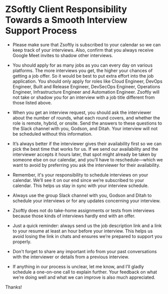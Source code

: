 # ZSoftly Client Responsibility Towards a Smooth Interview Support Process

- Please make sure that Zsoftly is subscribed to your calendar so we can keep track of your interviews. Also, confirm that you always receive Google Meet invites to shadow other interviews.

- You should apply for as many  jobs as you can every day on various platforms. The more interviews you get, the higher your chances of getting a job offer. So it would be best to put extra effort into the job application. You should only apply for roles like Cloud Engineer, DevOps Engineer, Built and Release Engineer, DevSecOps Engineer, Operations Engineer,  Infrastructure Engineer and Automation Engineer. Zsoftly will not take or shadow you for an interview with a job title different from those listed above.

- When you get an interview request, you should ask the interviewer about the number of rounds, what each round covers, and whether the role is remote, hybrid, or onsite. Send the answers to these questions to the Slack channel with you, Godson, and Ditah. Your interview will not be scheduled without this information.

- It’s always better if the interviewer gives their availability first so we can pick the best time that works for us. If we send our availability and the interviewer accepts it hours later, that spot might already be taken by someone else on our calendar, and you’ll have to reschedule—which we want to avoid by preferring you ask the interviewer for their availability.

- Remember, it's your responsibility to schedule interviews on your calendar. We’ll see it on our end since we’re subscribed to your calendar. This helps us stay in sync with your interview schedule.

- Always use the group Slack channel with you, Godson and Ditah to schedule your interviews or for any updates concerning your interview.

- Zsoftly does not do take-home assignments or tests from interviews because those kinds of interviews hardly end with an offer.

- Just a quick reminder: always send us the job description link and a link to your resume at least an hour before your interview. This helps us avoid losing the link in chats and ensures we’re prepared to support you properly.

- Don't forget to share any important info from your past conversations with the interviewer or details from a previous interview.

- If anything in our process is unclear, let me know, and I’ll gladly schedule a one-on-one call to explain further. Your feedback on what we’re doing well and what we can improve is also much appreciated.

Thanks!
